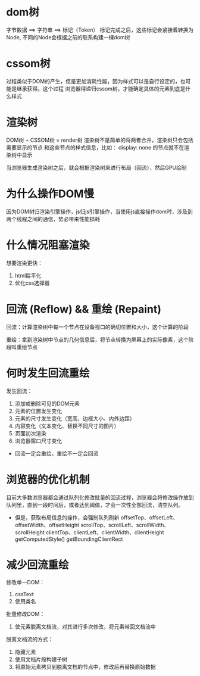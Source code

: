 # dom树
字节数据 ==> 字符串 ==> 标记（Token）
标记完成之后，这些标记会紧接着转换为Node, 不同的Node会根据之前的联系构建一棵dom树



# cssom树
过程类似于DOM的产生，但是更加消耗性能，因为样式可以是自行设定的，也可能是继承获得。这个过程
浏览器得递归cssom树，才能确定具体的元素到底是什么样式


# 渲染树
DOM树 + CSSOM树 = render树
渲染树不是简单的将两者合并，渲染树只会包括 需要显示的节点 和这些节点的样式信息，比如： display: none 的节点就不在渲染树中显示


当浏览器生成渲染树之后，就会根据渲染树来进行布局（回流），然后GPU绘制


# 为什么操作DOM慢
因为DOM树归渲染引擎操作，js归js引擎操作，当使用js直接操作dom时，涉及到两个线程之间的通信，势必带来性能损耗



# 什么情况阻塞渲染
想要渲染更快：
1. html扁平化
2. 优化css选择器


# 回流 (Reflow) && 重绘 (Repaint)
回流：计算渲染树中每一个节点在设备视口的确切位置和大小，这个计算的阶段

重绘：拿到渲染树中节点的几何信息后，将节点转换为屏幕上的实际像素，这个阶段叫重绘节点

# 何时发生回流重绘
发生回流：
1. 添加或删除可见的DOM元素
2. 元素的位置发生变化
3. 元素的尺寸发生变化（宽高、边框大小、内外边距）
4. 内容变化（文本变化、替换不同尺寸的图片）
5. 页面初次渲染
6. 浏览器窗口尺寸变化

- 回流一定会重绘，重绘不一定会回流

# 浏览器的优化机制
目前大多数浏览器都会通过队列化修改批量的回流过程，浏览器会将修改操作放到队列里，直到一段时间后，或者达到阈值，才会一次性全部回流，清空队列。

- 但是，获取布局信息的操作，会强制队列刷新
offsetTop、offsetLeft、offsetWidth、offsetHeight
scrollTop、scrollLeft、scrollWidth、scrollHeight
clientTop、clientLeft、clientWidth、clientHeight
getComputedStyle()
getBoundingClientRect



# 减少回流重绘
修改单一DOM：
  1. cssText
  2. 使用类名

批量修改DOM：
  1. 使元素脱离文档流，对其进行多次修改，将元素带回文档流中

脱离文档流的方式：
  1. 隐藏元素
  2. 使用文档片段构建子树
  3. 将原始元素拷贝到脱离文档的节点中，修改后再替换原始数据